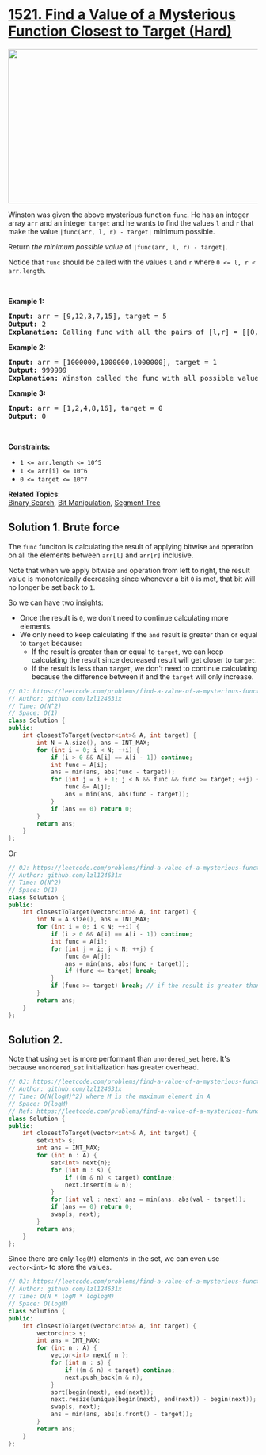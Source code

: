 # [1521. Find a Value of a Mysterious Function Closest to Target (Hard)](https://leetcode.com/problems/find-a-value-of-a-mysterious-function-closest-to-target/)

<p><img alt="" src="https://assets.leetcode.com/uploads/2020/07/09/change.png" style="width: 635px; height: 312px;"></p>

<p>Winston was given the above mysterious function <code>func</code>. He has an integer array <code>arr</code> and an integer <code>target</code> and he wants to find the values&nbsp;<code>l</code> and <code>r</code>&nbsp;that make&nbsp;the value <code>|func(arr, l, r) - target|</code> minimum possible.</p>

<p>Return <em>the minimum possible value</em> of <code>|func(arr, l, r) - target|</code>.</p>

<p>Notice that <code>func</code> should be called with the values&nbsp;<code>l</code> and <code>r</code> where <code>0 &lt;= l, r &lt; arr.length</code>.</p>

<p>&nbsp;</p>
<p><strong>Example 1:</strong></p>

<pre><strong>Input:</strong> arr = [9,12,3,7,15], target = 5
<strong>Output:</strong> 2
<strong>Explanation:</strong> Calling func with all the pairs of [l,r] = [[0,0],[1,1],[2,2],[3,3],[4,4],[0,1],[1,2],[2,3],[3,4],[0,2],[1,3],[2,4],[0,3],[1,4],[0,4]], Winston got the following results [9,12,3,7,15,8,0,3,7,0,0,3,0,0,0]. The value closest to 5 is 7 and 3, thus the minimum difference is 2.
</pre>

<p><strong>Example 2:</strong></p>

<pre><strong>Input:</strong> arr = [1000000,1000000,1000000], target = 1
<strong>Output:</strong> 999999
<strong>Explanation:</strong> Winston called the func with all possible values of [l,r] and he always got 1000000, thus the min difference is 999999.
</pre>

<p><strong>Example 3:</strong></p>

<pre><strong>Input:</strong> arr = [1,2,4,8,16], target = 0
<strong>Output:</strong> 0
</pre>

<p>&nbsp;</p>
<p><strong>Constraints:</strong></p>

<ul>
	<li><code>1 &lt;= arr.length &lt;= 10^5</code></li>
	<li><code>1 &lt;= arr[i] &lt;= 10^6</code></li>
	<li><code>0 &lt;= target &lt;= 10^7</code></li>
</ul>


**Related Topics**:  
[Binary Search](https://leetcode.com/tag/binary-search/), [Bit Manipulation](https://leetcode.com/tag/bit-manipulation/), [Segment Tree](https://leetcode.com/tag/segment-tree/)

## Solution 1. Brute force

The `func`  funciton is calculating the result of applying bitwise `and` operation on all the elements between `arr[l]` and `arr[r]` inclusive.

Note that when we apply bitwise `and` operation from left to right, the result value is monotonically decreasing since whenever a bit `0` is met, that bit will no longer be set back to `1`. 

So we can have two insights:

* Once the result is `0`, we don't need to continue calculating more elements.
* We only need to keep calculating if the `and` result is greater than or equal to `target` because:
  * If the result is greater than or equal to `target`, we can keep calculating the result since decreased result will get closer to `target`.
  * If the result is less than `target`, we don't need to continue calculating because the difference between it and the `target` will only increase.

```cpp
// OJ: https://leetcode.com/problems/find-a-value-of-a-mysterious-function-closest-to-target/
// Author: github.com/lzl124631x
// Time: O(N^2)
// Space: O(1)
class Solution {
public:
    int closestToTarget(vector<int>& A, int target) {
        int N = A.size(), ans = INT_MAX;
        for (int i = 0; i < N; ++i) {
            if (i > 0 && A[i] == A[i - 1]) continue;
            int func = A[i];
            ans = min(ans, abs(func - target));
            for (int j = i + 1; j < N && func && func >= target; ++j) {
                func &= A[j];
                ans = min(ans, abs(func - target));
            }
            if (ans == 0) return 0;
        }
        return ans;
    }
};
```

Or 

```cpp
// OJ: https://leetcode.com/problems/find-a-value-of-a-mysterious-function-closest-to-target/
// Author: github.com/lzl124631x
// Time: O(N^2)
// Space: O(1)
class Solution {
public:
    int closestToTarget(vector<int>& A, int target) {
        int N = A.size(), ans = INT_MAX;
        for (int i = 0; i < N; ++i) {
            if (i > 0 && A[i] == A[i - 1]) continue;
            int func = A[i];
            for (int j = i; j < N; ++j) {
                func &= A[j];
                ans = min(ans, abs(func - target));
                if (func <= target) break;
            }
            if (func >= target) break; // if the result is greater than or equal to `target`, the best result we can get in the next loop must be greater than the current result, so the difference can only increase, we can break here.
        }
        return ans;
    }
};
```

## Solution 2.

Note that using `set` is more performant than `unordered_set` here. It's because `unordered_set` initialization has greater overhead.

```cpp
// OJ: https://leetcode.com/problems/find-a-value-of-a-mysterious-function-closest-to-target/
// Author: github.com/lzl124631x
// Time: O(N(logM)^2) where M is the maximum element in A
// Space: O(logM)
// Ref: https://leetcode.com/problems/find-a-value-of-a-mysterious-function-closest-to-target/discuss/743381/Python-6-lines-O(nlogm)-solution
class Solution {
public:
    int closestToTarget(vector<int>& A, int target) {
        set<int> s;
        int ans = INT_MAX;
        for (int n : A) {
            set<int> next{n};
            for (int m : s) {
                if ((m & n) < target) continue;
                next.insert(m & n);
            }
            for (int val : next) ans = min(ans, abs(val - target));
            if (ans == 0) return 0;
            swap(s, next);
        }
        return ans;
    }
};
```

Since there are only `log(M)` elements in the set, we can even use `vector<int>` to store the values.

```cpp
// OJ: https://leetcode.com/problems/find-a-value-of-a-mysterious-function-closest-to-target/
// Author: github.com/lzl124631x
// Time: O(N * logM * loglogM)
// Space: O(logM)
class Solution {
public:
    int closestToTarget(vector<int>& A, int target) {
        vector<int> s;
        int ans = INT_MAX;
        for (int n : A) {
            vector<int> next{ n };
            for (int m : s) {
                if ((m & n) < target) continue;
                next.push_back(m & n);
            }
            sort(begin(next), end(next));
            next.resize(unique(begin(next), end(next)) - begin(next));
            swap(s, next);
            ans = min(ans, abs(s.front() - target));
        }
        return ans;
    }
};
```